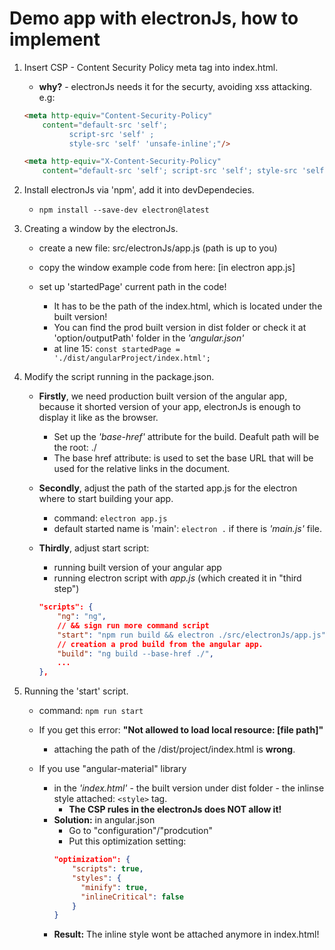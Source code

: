 # Demo app with electronJs, how to implement

1.	Insert CSP - Content Security Policy meta tag into index.html.
	* **why?** - electronJs needs it for the securty, avoiding xss attacking.
	e.g:
	```Html 
	<meta http-equiv="Content-Security-Policy"
        content="default-src 'self';
              script-src 'self' ;
              style-src 'self' 'unsafe-inline';"/>
	
	<meta http-equiv="X-Content-Security-Policy"
        content="default-src 'self'; script-src 'self'; style-src 'self';"/>
	```
	
2.	Install electronJs via 'npm', add it into devDependecies.
	 * `npm install --save-dev electron@latest`
	 
3. 	Creating a window by the electronJs.
	* create a new file: src/electronJs/app.js (path is up to you)
	* copy the window example code from here:
	[in electron app.js]
	
	* set up 'startedPage' current path in the code!
		* It has to be the path of the index.html, which is located under the built version!
		* You can find the prod built version in dist folder or check it at 
			'option/outputPath' folder in the _'angular.json'_
		* at line 15: 
			`const startedPage = './dist/angularProject/index.html';`
			
4. 	Modify the script running in the package.json.
	* **Firstly**, we need production built version of the angular app, because it shorted version of your app, electronJs is enough to display it like as the browser.
		* Set up the _'base-href'_ attribute for the build. Deafult path will be the root: ./
		* The base href attribute: is used to set the base URL that will be used for the relative links in the document.
		
	* **Secondly**, adjust the path of the started app.js for the electron where to start building your app.
		* command: `electron app.js`
		* default started name is 'main': `electron .` if there is _'main.js'_ file.
		
	* **Thirdly**, adjust start script: 
		* running built version of your angular app
		* running electron script with _app.js_ (which created it in "third step")
		
		```json 
		"scripts": {
			"ng": "ng",
			// && sign run more command script
			"start": "npm run build && electron ./src/electronJs/app.js", 
			// creation a prod build from the angular app. 
			"build": "ng build --base-href ./", 
			...
		},
		```
		
5.	Running the 'start' script.
	* command: `npm run start`
	
	* If you get this error: **"Not allowed to load local resource: [file path]"**
		* attaching the path of the /dist/project/index.html is **wrong**.
		
	* If you use "angular-material" library
		* in the _'index.html'_ - the built version under dist folder - the inlinse style attached: `<style>` tag.
			* **The CSP rules in the electronJs does NOT allow it!**
		* **Solution:** in angular.json
			* Go to "configuration"/"prodcution"
			* Put this optimization setting:
			```json
			"optimization": {
                "scripts": true,
                "styles": {
                  "minify": true,
                  "inlineCritical": false
                }
            }
			```
		* **Result:** The inline style wont be attached anymore in index.html!
		
	